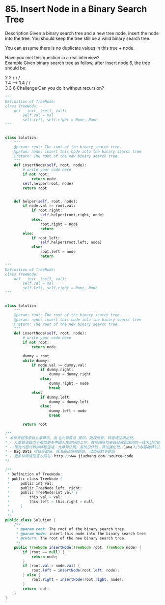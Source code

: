 # 85. Insert Node in a Binary Search Tree
Description
Given a binary search tree and a new tree node, insert the node into the tree. You should keep the tree still be a valid binary search tree.

You can assume there is no duplicate values in this tree + node.

Have you met this question in a real interview?  
Example
Given binary search tree as follow, after Insert node 6, the tree should be:

  2             2
 / \           / \
1   4   -->   1   4
   /             / \
  3             3   6
Challenge
Can you do it without recursion?




```python
"""
Definition of TreeNode:
class TreeNode:
    def __init__(self, val):
        self.val = val
        self.left, self.right = None, None
"""


class Solution:
    """
    @param: root: The root of the binary search tree.
    @param: node: insert this node into the binary search tree
    @return: The root of the new binary search tree.
    """
    def insertNode(self, root, node):
        # write your code here
        if not root:
            return node
        self.helper(root, node)
        return root


    def helper(self, root, node):
        if node.val >= root.val:
            if root.right:
                self.helper(root.right, node)
            else:
                root.right = node
                return
        else:
            if root.left:
                self.helper(root.left, node)
            else:
                root.left = node
                return
```


```python
"""
Definition of TreeNode:
class TreeNode:
    def __init__(self, val):
        self.val = val
        self.left, self.right = None, None
"""


class Solution:
    """
    @param: root: The root of the binary search tree.
    @param: node: insert this node into the binary search tree
    @return: The root of the new binary search tree.
    """
    def insertNode(self, root, node):
        # write your code here
        if not root:
            return node

        dummy = root
        while dummy:
            if node.val >= dummy.val:
                if dummy.right:
                    dummy = dummy.right
                else:
                    dummy.right = node
                    break
            else:
                if dummy.left:
                    dummy = dummy.left
                else:
                    dummy.left = node
                    break

        return root
```


```java
/**
* 本参考程序来自九章算法，由 @九章算法 提供。版权所有，转发请注明出处。
* - 九章算法致力于帮助更多中国人找到好的工作，教师团队均来自硅谷和国内的一线大公司在职工程师。
* - 现有的面试培训课程包括：九章算法班，系统设计班，算法强化班，Java入门与基础算法班，Android 项目实战班，
* - Big Data 项目实战班，算法面试高频题班, 动态规划专题班
* - 更多详情请见官方网站：http://www.jiuzhang.com/?source=code
*/

/**
 * Definition of TreeNode:
 * public class TreeNode {
 *     public int val;
 *     public TreeNode left, right;
 *     public TreeNode(int val) {
 *         this.val = val;
 *         this.left = this.right = null;
 *     }
 * }
 */
public class Solution {
    /**
     * @param root: The root of the binary search tree.
     * @param node: insert this node into the binary search tree
     * @return: The root of the new binary search tree.
     */
    public TreeNode insertNode(TreeNode root, TreeNode node) {
        if (root == null) {
            return node;
        }
        if (root.val > node.val) {
            root.left = insertNode(root.left, node);
        } else {
            root.right = insertNode(root.right, node);
        }
        return root;
    }
}
```
